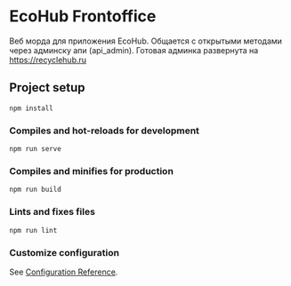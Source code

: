 # EcoHub Frontoffice
Веб морда для приложения EcoHub. Общается с открытыми методами через
админску апи (api_admin). Готовая админка развернута на https://recyclehub.ru

## Project setup
```
npm install
```

### Compiles and hot-reloads for development
```
npm run serve
```

### Compiles and minifies for production
```
npm run build
```

### Lints and fixes files
```
npm run lint
```

### Customize configuration
See [Configuration Reference](https://cli.vuejs.org/config/).
